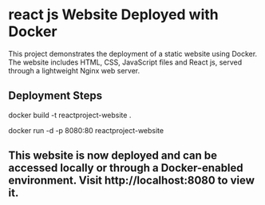 # react js Website Deployed with Docker
This project demonstrates the deployment of a static website using Docker. The website includes HTML, CSS, JavaScript files and React js, served through a lightweight Nginx web server.

## Deployment Steps

docker build -t reactproject-website .    

docker run -d -p 8080:80 reactproject-website

## This website is now deployed and can be accessed locally or through a Docker-enabled environment. Visit http://localhost:8080 to view it.
